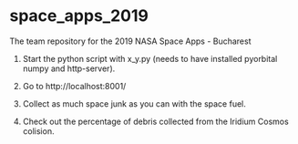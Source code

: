 # space_apps_2019
The team repository for the 2019 NASA Space Apps - Bucharest

1. Start the python script with x_y.py (needs to have installed pyorbital numpy and http-server).

2. Go to http://localhost:8001/

3. Collect as much space junk as you can with the space fuel.

4. Check out the percentage of debris collected from the Iridium Cosmos colision.
